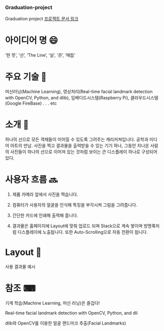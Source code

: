 ### Graduation-project
Graduation project
[프로젝트 문서 링크](https://docs.google.com/document/d/19R2tQt43CT780cEI7F8d9PKHRPtoyHPPrIXmi80Ef2Y/edit)

# 아이디어 명 😄
‘한 붓’, ‘선’, ‘The Line’, ‘실’, ‘끈’, ‘매듭’

# 주요 기술 🤟
머신러닝(Machine Learning), 영상처리(Real-time facial landmark detection with OpenCV, Python, and dlib), 임베디드시스템(Raspberry Pi), 클라우드시스템(Google FireBase) . . . etc

# 소개 📖
하나의 선으로 모든 객채들이 이어질 수 있도록 그려주는 캐리커쳐입니다. 공학과 미디어 아트의 만남. 사진을 찍고 결과물을 출력받을 수 있는 기기 하나, 그동안 지나온 사람의 사진들이 하나의 선으로 이어져 있는 것처럼 보이는 큰 디스플레이 하나로 구성되어 있다. 

# 사용자 흐름 🔜
1. 제품 카메라 앞에서 사진을 찍습니다.

2. 컴퓨터가 사용자의 얼굴을 인식해 특징을 부각시켜 그림을 그려줍니다.

3. 간단한 카드에 인쇄해 출력해 줍니다.

4. 결과물은 홈페이지에 Layout에 맞춰  업로드 되며 Stack으로 계속 쌓이며 방명록처럼 디스플레이에 노출됩니다. 또한 Auto-Scrolling으로 자동 전환이 됩니다.

# Layout 🔴

 사용 결과물 예시


# 참조 ⌨
기계 학습(Machine Learning, 머신 러닝)은 즐겁다!

Real-time facial landmark detection with OpenCV, Python, and dli

dlib와 OpenCV를 이용한 얼굴 랜드마크 추출(Facial Landmarks)
